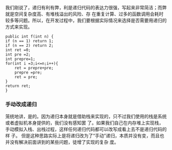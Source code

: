 我们刚说了，递归有利有弊，利是递归代码的表达⼒很强，写起来⾮常简洁；⽽弊就是空间复杂度⾼、有堆栈溢出的⻛险、存 在重复计算、过多的函数调⽤会耗时较多等问题。所以，在开发过程中，我们要根据实际情况来选择是否需要⽤递归的⽅式来实现。

```
public int f(int n) { 
if (n == 1) return 1;
if (n == 2) return 2; 
int ret =0;
int pre =2;
int prepre=1;
for(int i =3;i<=n;i++){
	ret = prepre+pre;
	prepre =pre;
	ret = pre;
}
return ret;
}

```

### 手动改成递归
笼统地讲，是的。因为递归本身就是借助栈来实现的，只不过我们使⽤的栈是系统或者虚拟机本身提供的，我们没有感知罢 了。如果我们⾃⼰在内存堆上实现栈，⼿动模拟⼊栈、出栈过程，这样任何递归代码都可以改写成看上去不是递归代码的样 ⼦。 但是这种思路实际上是将递归改为了“⼿动”递归，本质并没有变，⽽且也并没有解决前⾯讲到的某些问题，徒增了实现的复杂 度。